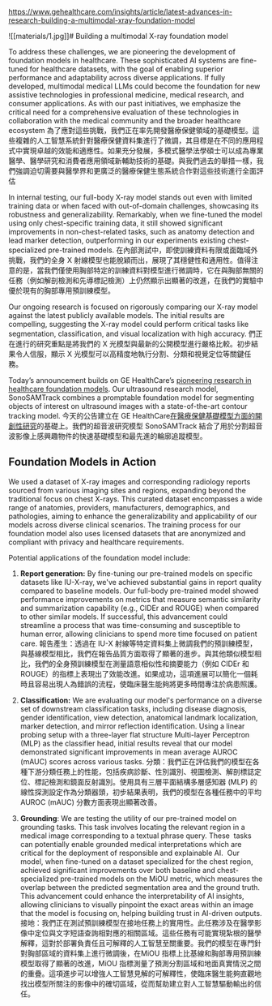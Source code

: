 
https://www.gehealthcare.com/insights/article/latest-advances-in-research-building-a-multimodal-xray-foundation-model

![[materials/1.jpg]]# Building a multimodal X-ray foundation model

To address these challenges, we are pioneering the development of foundation models in healthcare. These sophisticated AI systems are fine-tuned for healthcare datasets, with the goal of enabling superior performance and adaptability across diverse applications. If fully developed, multimodal medical LLMs could become the foundation for new assistive technologies in professional medicine, medical research, and consumer applications. As with our past initiatives, we emphasize the critical need for a comprehensive evaluation of these technologies in collaboration with the medical community and the broader healthcare ecosystem
為了應對這些挑戰，我們正在率先開發醫療保健領域的基礎模型。這些複雜的人工智慧系統針對醫療保健資料集進行了微調，其目標是在不同的應用程式中實現卓越的效能和適應性。如果充分發展，多模式醫學法學碩士可以成為專業醫學、醫學研究和消費者應用領域新輔助技術的基礎。與我們過去的舉措一樣，我們強調迫切需要與醫學界和更廣泛的醫療保健生態系統合作對這些技術進行全面評估

In internal testing, our full-body X-ray model stands out even with limited training data or when faced with out-of-domain challenges, showcasing its robustness and generalizability. Remarkably, when we fine-tuned the model using only chest-specific training data, it still showed significant improvements in non-chest-related tasks, such as anatomy detection and lead marker detection, outperforming in our experiments existing chest-specialized pre-trained models.
在內部測試中，即使訓練資料有限或面臨域外挑戰，我們的全身 X 射線模型也能脫穎而出，展現了其穩健性和通用性。值得注意的是，當我們僅使用胸部特定的訓練資料對模型進行微調時，它在與胸部無關的任務（例如解剖檢測和先導標記檢測）上仍然顯示出顯著的改進，在我們的實驗中優於現有的胸部專用預訓練模型。

Our ongoing research is focused on rigorously comparing our X-ray model against the latest publicly available models. The initial results are compelling, suggesting the X-ray model could perform critical tasks like segmentation, classification, and visual localization with high accuracy.
們正在進行的研究重點是將我們的 X 光模型與最新的公開模型進行嚴格比較。初步結果令人信服，顯示 X 光模型可以高精度地執行分割、分類和視覺定位等關鍵任務。

Today’s announcement builds on GE HealthCare’s [pioneering research in healthcare foundation models](https://www.gehealthcare.com/insights/article/sonosamtrack-a-pioneering-research-analysis-of-ultrasound-imaging-with-ai). Our ultrasound research model, SonoSAMTrack combines a promptable foundation model for segmenting objects of interest on ultrasound images with a state-of-the-art contour tracking model.
今天的公告建立在 GE HealthCare[在醫療保健基礎模型方面的開創性研究](https://www.gehealthcare.com/insights/article/sonosamtrack-a-pioneering-research-analysis-of-ultrasound-imaging-with-ai)的基礎上。我們的超音波研究模型 SonoSAMTrack 結合了用於分割超音波影像上感興趣物件的快速基礎模型和最先進的輪廓追蹤模型。


## Foundation Models in Action

We used a dataset of X-ray images and corresponding radiology reports sourced from various imaging sites and regions, expanding beyond the traditional focus on chest X-rays. This curated dataset encompasses a wide range of anatomies, providers, manufacturers, demographics, and pathologies, aiming to enhance the generalizability and applicability of our models across diverse clinical scenarios. The training process for our foundation model also uses licensed datasets that are anonymized and compliant with privacy and healthcare requirements.

Potential applications of the foundation model include:

1. **Report generation:** By fine-tuning our pre-trained models on specific datasets like IU-X-ray, we've achieved substantial gains in report quality compared to baseline models. Our full-body pre-trained model showed performance improvements on metrics that measure semantic similarity and summarization capability (e.g., CIDEr and ROUGE) when compared to other similar models. If successful, this advancement could streamline a process that was time-consuming and susceptible to human error, allowing clinicians to spend more time focused on patient care.
	報告產生：透過在 IU-X 射線等特定資料集上微調我們的預訓練模型，與基線模型相比，我們在報告品質方面取得了顯著的進步。與其他類似模型相比，我們的全身預訓練模型在測量語意相似性和摘要能力（例如 CIDEr 和 ROUGE）的指標上表現出了效能改進。如果成功，這項進展可以簡化一個耗時且容易出現人為錯誤的流程，使臨床醫生能夠將更多時間專注於病患照護。

2. **Classification:** We are evaluating our model's performance on a diverse set of downstream classification tasks, including disease diagnosis, gender identification, view detection, anatomical landmark localization, marker detection, and mirror reflection identification. Using a linear probing setup with a three-layer flat structure Multi-layer Perceptron (MLP) as the classifier head, initial results reveal that our model demonstrated significant improvements in mean average AUROC (mAUC) scores across various tasks.
	分類：我們正在評估我們的模型在各種下游分類任務上的性能，包括疾病診斷、性別識別、視圖檢測、解剖標誌定位、標記檢測和鏡面反射識別。使用具有三層平面結構多層感知器 (MLP) 的線性探測設定作為分類器頭，初步結果表明，我們的模型在各種任務中的平均 AUROC (mAUC) 分數方面表現出顯著改善。

3. **Grounding**: We are testing the utility of our pre-trained model on grounding tasks. This task involves locating the relevant region in a medical image corresponding to a textual phrase query. These  tasks can potentially enable grounded medical interpretations which are critical for the deployment of responsible and explainable AI.  Our model, when fine-tuned on a dataset specialized for the chest region, achieved significant improvements over both baseline and chest-specialized pre-trained models on the MiOU metric, which measures the overlap between the predicted segmentation area and the ground truth. This advancement could enhance the interpretability of AI insights, allowing clinicians to visually pinpoint the exact areas within an image that the model is focusing on, helping building trust in AI-driven outputs.
	接地：我們正在測試預訓練模型在接地任務上的實用性。此任務涉及在醫學影像中定位與文字短語查詢相對應的相關區域。這些任務有可能實現紮根的醫學解釋，這對於部署負責任且可解釋的人工智慧至關重要。我們的模型在專門針對胸部區域的資料集上進行微調後，在MiOU 指標上比基線和胸部專用預訓練模型取得了顯著的改進，MiOU 指標測量了預測分割區域和地面真實情況之間的重疊。這項進步可以增強人工智慧見解的可解釋性，使臨床醫生能夠直觀地找出模型所關注的影像中的確切區域，從而幫助建立對人工智慧驅動輸出的信任。